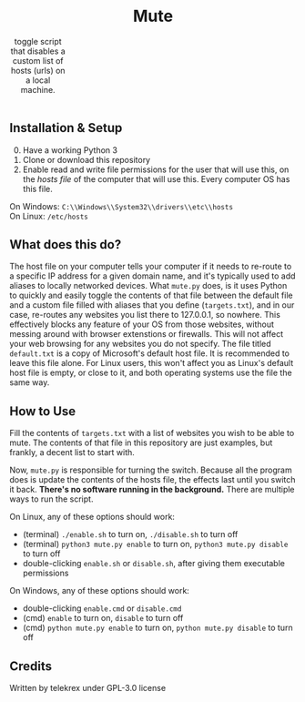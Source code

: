<h1 align="center" style="margin-top: -10px"> Mute </h1>
<p align="center" style="width: 100;">
   toggle script that disables a custom list of hosts (urls) on a local machine.<br><br>
</p>

## Installation & Setup
0. Have a working Python 3
1. Clone or download this repository
2. Enable read and write file permissions for the user that will use this, on the *hosts file* of the computer that will use this. Every computer OS has this file.  

 On Windows:  `C:\\Windows\\System32\\drivers\\etc\\hosts`  
 On Linux:  `/etc/hosts`  

## What does this do?
The host file on your computer tells your computer if it needs to re-route to a specific IP address for a given domain name, and it's typically used to add aliases to locally networked devices. What `mute.py` does, is it uses Python to quickly and easily toggle the contents of that file between the default file and a custom file filled with aliases that you define (`targets.txt`), and in our case, re-routes any websites you list there to 127.0.0.1, so nowhere. This effectively blocks any feature of your OS from those websites, without messing around with browser extenstions or firewalls. This will not affect your web browsing for any websites you do not specify. The file titled `default.txt` is a copy of Microsoft's default host file. It is recommended to leave this file alone. For Linux users, this won't affect you as Linux's default host file is empty, or close to it, and both operating systems use the file the same way.

## How to Use
Fill the contents of `targets.txt` with a list of websites you wish to be able to mute. The contents of that file in this repository are just examples, but frankly, a decent list to start with.

Now, `mute.py` is responsible for turning the switch. Because all the program does is update the contents of the hosts file, the effects last until you switch it back. **There's no software running in the background.** There are multiple ways to run the script.

On Linux, any of these options should work:
- (terminal) `./enable.sh` to turn on, `./disable.sh` to turn off
- (terminal) `python3 mute.py enable` to turn on, `python3 mute.py disable` to turn off
- double-clicking `enable.sh` or `disable.sh`, after giving them executable permissions

On Windows, any of these options should work:
- double-clicking `enable.cmd` or `disable.cmd`
- (cmd) `enable` to turn on, `disable` to turn off
- (cmd) `python mute.py enable` to turn on, `python mute.py disable` to turn off

## Credits
Written by telekrex under GPL-3.0 license